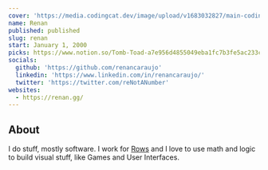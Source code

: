```yaml
---
cover: 'https://media.codingcat.dev/image/upload/v1683032827/main-codingcatdev-photo/podcast-guest/reNotANumber'
name: Renan
published: published
slug: renan
start: January 1, 2000
picks: https://www.notion.so/Tomb-Toad-a7e956d4855049eba1fc7b3fe5ac233c
socials:
  github: 'https://github.com/renancaraujo'
  linkedin: 'https://www.linkedin.com/in/renancaraujo/'
  twitter: 'https://twitter.com/reNotANumber'
websites:
  - https://renan.gg/
---
```


## About

I do stuff, mostly software. I work for [Rows](https://rows.com/) and I love to use math and logic to build visual stuff, like Games and User Interfaces.

